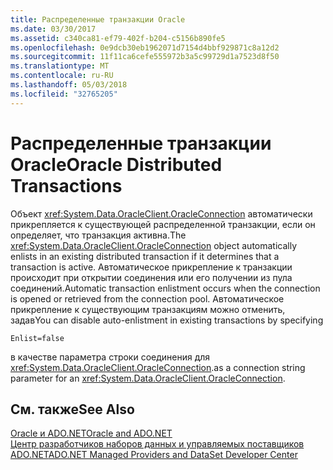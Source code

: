```yaml
---
title: Распределенные транзакции Oracle
ms.date: 03/30/2017
ms.assetid: c340ca81-ef79-402f-b204-c5156b890fe5
ms.openlocfilehash: 0e9dcb30eb1962071d7154d4bbf929871c8a12d2
ms.sourcegitcommit: 11f11ca6cefe555972b3a5c99729d1a7523d8f50
ms.translationtype: MT
ms.contentlocale: ru-RU
ms.lasthandoff: 05/03/2018
ms.locfileid: "32765205"
---
```

# <a name="oracle-distributed-transactions"></a><span data-ttu-id="f9999-102">Распределенные транзакции Oracle</span><span class="sxs-lookup"><span data-stu-id="f9999-102">Oracle Distributed Transactions</span></span>
<span data-ttu-id="f9999-103">Объект <xref:System.Data.OracleClient.OracleConnection> автоматически прикрепляется к существующей распределенной транзакции, если он определяет, что транзакция активна.</span><span class="sxs-lookup"><span data-stu-id="f9999-103">The <xref:System.Data.OracleClient.OracleConnection> object automatically enlists in an existing distributed transaction if it determines that a transaction is active.</span></span> <span data-ttu-id="f9999-104">Автоматическое прикрепление к транзакции происходит при открытии соединения или его получении из пула соединений.</span><span class="sxs-lookup"><span data-stu-id="f9999-104">Automatic transaction enlistment occurs when the connection is opened or retrieved from the connection pool.</span></span> <span data-ttu-id="f9999-105">Автоматическое прикрепление к существующим транзакциям можно отменить, задав</span><span class="sxs-lookup"><span data-stu-id="f9999-105">You can disable auto-enlistment in existing transactions by specifying</span></span>  
  
```  
Enlist=false  
```  
  
 <span data-ttu-id="f9999-106">в качестве параметра строки соединения для <xref:System.Data.OracleClient.OracleConnection>.</span><span class="sxs-lookup"><span data-stu-id="f9999-106">as a connection string parameter for an <xref:System.Data.OracleClient.OracleConnection>.</span></span>  
  
## <a name="see-also"></a><span data-ttu-id="f9999-107">См. также</span><span class="sxs-lookup"><span data-stu-id="f9999-107">See Also</span></span>  
 [<span data-ttu-id="f9999-108">Oracle и ADO.NET</span><span class="sxs-lookup"><span data-stu-id="f9999-108">Oracle and ADO.NET</span></span>](../../../../docs/framework/data/adonet/oracle-and-adonet.md)  
 [<span data-ttu-id="f9999-109">Центр разработчиков наборов данных и управляемых поставщиков ADO.NET</span><span class="sxs-lookup"><span data-stu-id="f9999-109">ADO.NET Managed Providers and DataSet Developer Center</span></span>](http://go.microsoft.com/fwlink/?LinkId=217917)
